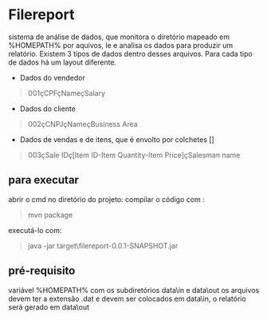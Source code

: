 # Filereport

sistema de análise de dados, que monitora o diretório mapeado em %HOMEPATH% por aquivos, le e analisa os dados para produzir um relatório.
Existem 3 tipos de dados dentro desses arquivos.
Para cada tipo de dados há um layout diferente.
* Dados do vendedor
> 001çCPFçNameçSalary
* Dados do cliente
> 002çCNPJçNameçBusiness Area
* Dados de vendas e de itens, que é envolto por colchetes []
> 003çSale IDç[Item ID-Item Quantity-Item Price]çSalesman name

## para executar

abrir o cmd no diretório do projeto: 
compilar o código com :
> mvn package 

executá-lo com:
> java -jar target\filereport-0.0.1-SNAPSHOT.jar

## pré-requisito
variável %HOMEPATH% com os subdiretórios data\in e data\out
os arquivos devem ter a extensão .dat e devem ser colocados em data\in, o relatório será gerado em data\out
